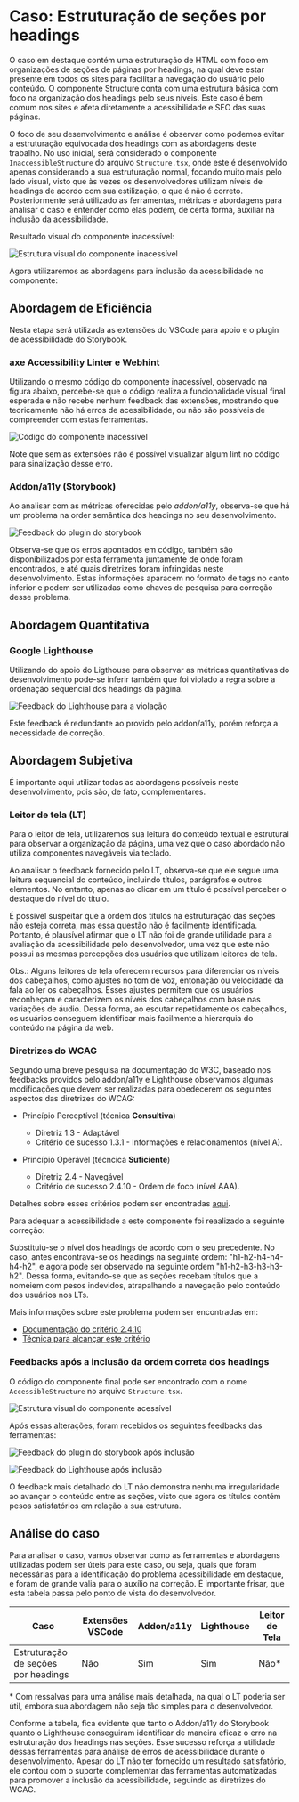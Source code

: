 # Caso: Estruturação de seções por headings

O caso em destaque contém uma estruturação de HTML com foco em organizações de seções de páginas por headings, na qual deve estar presente em todos os sites para facilitar a navegação do usuário pelo conteúdo. O componente Structure conta com uma estrutura básica com foco na organização dos headings pelo seus níveis. Este caso é bem comum nos sites e afeta diretamente a acessibilidade e SEO das suas páginas.

O foco de seu desenvolvimento e análise é observar como podemos evitar a estruturação equivocada dos headings com as abordagens deste trabalho.
No uso inicial, será considerado o componente `InaccessibleStructure` do arquivo `Structure.tsx`, onde este é desenvolvido apenas considerando a sua estruturação normal, focando muito mais pelo lado visual, visto que às vezes os desenvolvedores utilizam níveis de headings de acordo com sua estilização, o que é não é correto. Posteriormente será utilizado as ferramentas, métricas e abordagens para analisar o caso e entender como elas podem, de certa forma, auxiliar na inclusão da acessibilidade.

Resultado visual do componente inacessível:

![Estrutura visual do componente inacessível](../../assets/structure-case/inaccessible-component.png)

Agora utilizaremos as abordagens para inclusão da acessibilidade no componente:

## Abordagem de Eficiência

Nesta etapa será utilizada as extensões do VSCode para apoio e o plugin de acessibilidade do Storybook.

### axe Accessibility Linter e Webhint

Utilizando o mesmo código do componente inacessível, observado na figura abaixo, percebe-se que o código realiza a funcionalidade visual final esperada e não recebe nenhum feedback das extensões, mostrando que teoricamente não há erros de acessibilidade, ou não são possíveis de compreender com estas ferramentas.

![Código do componente inacessível](../../assets/structure-case/inaccessible-code.png)

Note que sem as extensões não é possível visualizar algum lint no código para sinalização desse erro.

### Addon/a11y (Storybook)

Ao analisar com as métricas oferecidas pelo <i>addon/a11y</i>, observa-se que há um problema na order semântica dos headings no seu desenvolvimento.

![Feedback do plugin do storybook](../../assets/structure-case/inaccessible-storybook.png)

Observa-se que os erros apontados em código, também são disponibilizados por esta ferramenta juntamente de onde foram encontrados, e até quais diretrizes foram infringidas neste desenvolvimento. Estas informações aparacem no formato de tags no canto inferior e podem ser utilizadas como chaves de pesquisa para correção desse problema.

## Abordagem Quantitativa

### Google Lighthouse

Utilizando do apoio do Ligthouse para observar as métricas quantitativas do desenvolvimento pode-se inferir também que foi violado a regra sobre a ordenação sequencial dos headings da página.

![Feedback do Lighthouse para a violação](../../assets/structure-case/inaccessible-lighthouse.png)

Este feedback é redundante ao provido pelo addon/a11y, porém reforça a necessidade de correção.

## Abordagem Subjetiva

É importante aqui utilizar todas as abordagens possíveis neste desenvolvimento, pois são, de fato, complementares.

### Leitor de tela (LT)

Para o leitor de tela, utilizaremos sua leitura do conteúdo textual e estrutural para observar a organização da página, uma vez que o caso abordado não utiliza componentes navegáveis via teclado.

Ao analisar o feedback fornecido pelo LT, observa-se que ele segue uma leitura sequencial do conteúdo, incluindo títulos, parágrafos e outros elementos. No entanto, apenas ao clicar em um título é possível perceber o destaque do nível do título.

É possível suspeitar que a ordem dos títulos na estruturação das seções não esteja correta, mas essa questão não é facilmente identificada. Portanto, é plausível afirmar que o LT não foi de grande utilidade para a avaliação da acessibilidade pelo desenvolvedor, uma vez que este não possui as mesmas percepções dos usuários que utilizam leitores de tela.

Obs.: Alguns leitores de tela oferecem recursos para diferenciar os níveis dos cabeçalhos, como ajustes no tom de voz, entonação ou velocidade da fala ao ler os cabeçalhos. Esses ajustes permitem que os usuários reconheçam e caracterizem os níveis dos cabeçalhos com base nas variações de áudio. Dessa forma, ao escutar repetidamente os cabeçalhos, os usuários conseguem identificar mais facilmente a hierarquia do conteúdo na página da web.

### Diretrizes do WCAG

Segundo uma breve pesquisa na documentação do W3C, baseado nos feedbacks providos pelo addon/a11y e Lighthouse observamos algumas modificações que devem ser realizadas para obedecerem os seguintes aspectos das diretrizes do WCAG:

- Princípio Perceptível (técnica <b>Consultiva</b>)

  - Diretriz 1.3 - Adaptável
  - Critério de sucesso 1.3.1 - Informações e relacionamentos (nível A).

- Princípio Operável (técncica <b>Suficiente</b>)

  - Diretriz 2.4 - Navegável
  - Critério de sucesso 2.4.10 - Ordem de foco (nível AAA).

Detalhes sobre esses critérios podem ser encontradas <a href="https://www.w3.org/TR/WCAG22" aria-label="Diretrizes do WCAG sobre as diretrizes">aqui</a>.

Para adequar a acessibilidade a este componente foi reaalizado a seguinte correção:

Substituiu-se o nível dos headings de acordo com o seu precedente. No caso, antes encontrava-se os headings na seguinte ordem: "h1-h2-h4-h4-h4-h2", e agora pode ser observado na seguinte ordem "h1-h2-h3-h3-h3-h2". Dessa forma, evitando-se que as seções recebam títulos que a nomeiem com pesos indevidos, atrapalhando a navegação pelo conteúdo dos usuários nos LTs.

Mais informações sobre este problema podem ser encontradas em:

- <a href="https://www.w3.org/WAI/WCAG22/Understanding/section-headings.html">Documentação do critério 2.4.10</a>
- <a href="https://www.w3.org/WAI/WCAG22/Techniques/general/G141">Técnica para alcançar este critério</a>

### Feedbacks após a inclusão da ordem correta dos headings

O código do componente final pode ser encontrado com o nome `AccessibleStructure` no arquivo `Structure.tsx`.

![Estrutura visual do componente acessível](../../assets/structure-case/accessible-component.png)

Após essas alterações, foram recebidos os seguintes feedbacks das ferramentas:

![Feedback do plugin do storybook após inclusão](../../assets/structure-case/accessible-storybook.png)

![Feedback do Lighthouse após inclusão](../../assets/structure-case/accessible-lighthouse.png)

O feedback mais detalhado do LT não demonstra nenhuma irregularidade ao avançar o conteúdo entre as seções, visto que agora os títulos contém pesos satisfatórios em relação a sua estrutura.

## Análise do caso

Para analisar o caso, vamos observar como as ferramentas e abordagens utilizadas podem ser úteis para este caso, ou seja, quais que foram necessárias para a identificação do problema acessibilidade em destaque, e foram de grande valia para o auxílio na correção. É importante frisar, que esta tabela passa pelo ponto de vista do desenvolvedor.

| Caso                                | Extensões VSCode | Addon/a11y | Lighthouse | Leitor de Tela |
| ----------------------------------- | ---------------- | ---------- | ---------- | -------------- |
| Estruturação de seções por headings | Não              | Sim        | Sim        | Não\*          |

\* Com ressalvas para uma análise mais detalhada, na qual o LT poderia ser útil, embora sua abordagem não seja tão simples para o desenvolvedor.

Conforme a tabela, fica evidente que tanto o Addon/a11y do Storybook quanto o Lighthouse conseguiram identificar de maneira eficaz o erro na estruturação dos headings nas seções. Esse sucesso reforça a utilidade dessas ferramentas para análise de erros de acessibilidade durante o desenvolvimento. Apesar do LT não ter fornecido um resultado satisfatório, ele contou com o suporte complementar das ferramentas automatizadas para promover a inclusão da acessibilidade, seguindo as diretrizes do WCAG.
